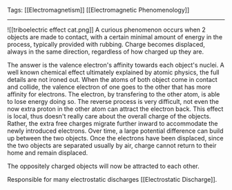 Tags: [[Electromagnetism]] [[Electromagnetic Phenomenology]]
___
![[triboelectric effect cat.png]]
A curious phenomenon occurs when 2 objects are made to contact, with a certain minimal amount of energy in the process, typically provided with rubbing. Charge becomes displaced, always in the same direction, regardless of how charged up they are. 

The answer is the valence electron's affinity towards each object's nuclei. A well known chemical effect ultimately explained by atomic physics, the full details are not ironed out. When the atoms of both object come in contact and collide, the valence electron of one goes to the other that has more affinity for electrons. The electron, by transfering to the other atom, is able to lose energy doing so. The reverse process is very difficult, not even the now extra proton in the other atom can attract the electron back. This effect is local, thus doesn't really care about the overall charge of the objects. Rather, the extra free charges migrate further inward to accommodate the newly introduced electrons. Over time, a large potential difference can build up between the two objects. Once the electrons have been displaced, since the two objects are separated usually by air, charge cannot return to their home and remain displaced. 

The oppositely charged objects will now be attracted to each other. 

Responsible for many electrostatic discharges [[Electrostatic Discharge]]. 